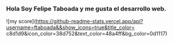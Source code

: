 ### Hola Soy Felipe Taboada y me gusta el desarrollo web.

![my score](https://github-readme-stats.vercel.app/api?username=ftaboada&&show_icons=true&title_color= c8d1d9&icon_color=38d752&text_color=48a4ff&bg_color=0d1117)
